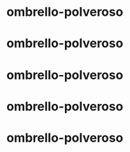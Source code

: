 # ombrello-polveroso
# ombrello-polveroso
# ombrello-polveroso
# ombrello-polveroso
# ombrello-polveroso
